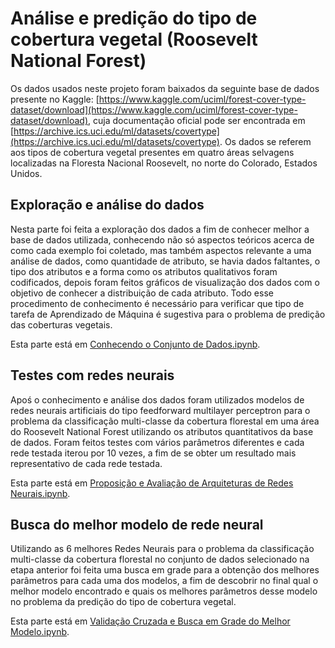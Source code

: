 # Análise e predição do tipo de cobertura vegetal (Roosevelt National Forest)

Os dados usados neste projeto foram baixados da seguinte base de dados presente no Kaggle: [https://www.kaggle.com/uciml/forest-cover-type-dataset/download](https://www.kaggle.com/uciml/forest-cover-type-dataset/download), cuja documentação oficial pode ser encontrada em [https://archive.ics.uci.edu/ml/datasets/covertype](https://archive.ics.uci.edu/ml/datasets/covertype). Os dados se referem aos tipos de cobertura vegetal presentes em quatro áreas selvagens localizadas na Floresta Nacional Roosevelt, no norte do Colorado, Estados Unidos.

## Exploração e análise do dados

Nesta parte foi feita a exploração dos dados a fim de conhecer melhor a base de dados utilizada, conhecendo não só aspectos teóricos acerca de como cada exemplo foi coletado, mas também aspectos relevante a uma análise de dados, como quantidade de atributo, se havia dados faltantes, o tipo dos atributos e a forma como os atributos qualitativos foram codificados, depois foram feitos gráficos de visualização dos dados com o objetivo de conhecer a distribuição de cada atributo. Todo esse procedimento de conhecimento é necessário para verificar que tipo de tarefa de Aprendizado de Máquina é sugestiva para o problema de predição das coberturas vegetais.

Esta parte está em [Conhecendo o Conjunto de Dados.ipynb](https://github.com/elloa-uea/projeto-pratico-3-rna-pp3-team-equilibrium/blob/main/notebooks/PP3.2%20-%20Conhecendo%20o%20Conjunto%20de%20Dados.ipynb).

## Testes com redes neurais

Apoś o conhecimento e análise dos dados foram utilizados modelos de redes neurais artificiais do tipo feedforward multilayer perceptron para o problema da classificação multi-classe da cobertura florestal em uma área do Roosevelt National Forest utilizando os atributos quantitativos da base de dados. Foram feitos testes com vários parâmetros diferentes e cada rede testada iterou por 10 vezes, a fim de se obter um resultado mais representativo de cada rede testada.

Esta parte está em [Proposição e Avaliação de Arquiteturas de Redes Neurais.ipynb](https://github.com/elloa-uea/projeto-pratico-3-rna-pp3-team-equilibrium/blob/main/notebooks/PP3.3%20-%20Proposi%C3%A7%C3%A3o%20e%20Avalia%C3%A7%C3%A3o%20de%20Arquiteturas%20de%20Redes%20Neurais.ipynb).

## Busca do melhor modelo de rede neural

Utilizando as 6 melhores Redes Neurais para o problema da classificação multi-classe da cobertura florestal no conjunto de dados selecionado na etapa anterior foi feita uma busca em grade para a obtenção dos melhores parâmetros para cada uma dos modelos, a fim de descobrir no final qual o melhor modelo encontrado e quais os melhores parâmetros desse modelo no problema da predição do tipo de cobertura vegetal. 

Esta parte está em [Validação Cruzada e Busca em Grade do Melhor Modelo.ipynb](https://github.com/elloa-uea/projeto-pratico-3-rna-pp3-team-equilibrium/blob/main/notebooks/PP3.4%20-%20Valida%C3%A7%C3%A3o%20Cruzada%20e%20Busca%20em%20Grade%20do%20Melhor%20Modelo.ipynb).

